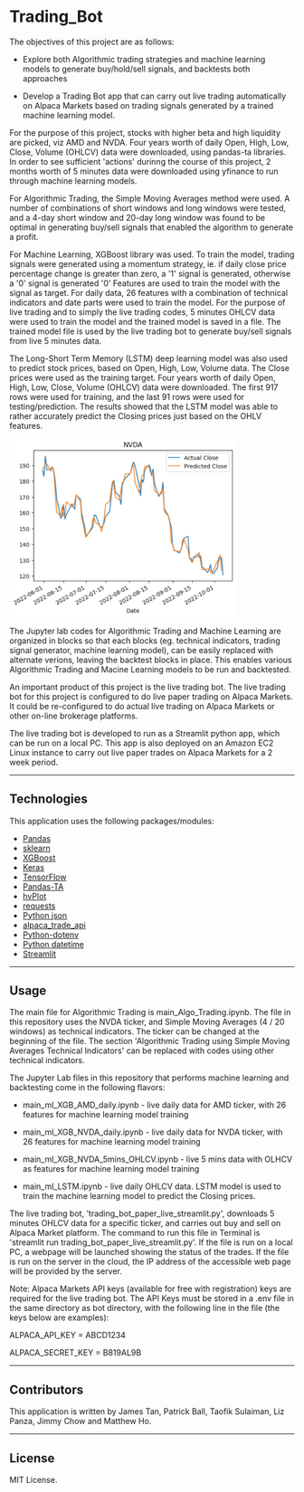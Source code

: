 # Trading_Bot

The objectives of this project are as follows: 

* Explore both Algorithmic trading strategies and machine learning models to generate buy/hold/sell signals, and backtests both approaches
    
* Develop a Trading Bot app that can carry out live trading automatically on Alpaca Markets based on trading signals generated by a trained machine learning model.



For the purpose of this project, stocks with higher beta and high liquidity are picked, viz AMD and NVDA. Four years worth of daily Open, High, Low, Close, Volume (OHLCV) data were downloaded, using pandas-ta libraries. In order to see sufficient 'actions' durinng the course of this project, 2 months worth of 5 minutes data were downloaded using yfinance to run through machine learning models.



For Algorithmic Trading, the Simple Moving Averages method were used. A number of combinations of short windows and long windows were tested, and a 4-day short window and 20-day long window was found to be optimal in generating buy/sell signals that enabled the algorithm to generate a profit.



For Machine Learning, XGBoost library was used. To train the model, trading signals were generated using a momentum strategy, ie. if daily close price percentage change is greater than zero, a '1' signal is generated, otherwise a '0' signal is generated '0' Features are used to train the model with the signal as target. For daily data, 26 features with a combination of technical indicators and date parts were used to train the model. For the purpose of live trading and to simply the live trading codes, 5 minutes OHLCV data were used to train the model and the trained model is saved in a file. The trained model file is used by the live trading bot to generate buy/sell signals from live 5 minutes data.



The Long-Short Term Memory (LSTM) deep learning model was also used to predict stock prices, based on Open, High, Low, Volume data. The Close prices were used as the training target. Four years worth of daily Open, High, Low, Close, Volume (OHLCV) data were downloaded. The first 917 rows were used for training, and the last 91 rows were used for testing/prediction. The results showed that the LSTM model was able to rather accurately predict the Closing prices just based on the OHLV features.


<img src="images/lstm_result.png" alt="LSTM Result" style="width:400px;"/>




The Jupyter lab codes for Algorithmic Trading and Machine Learning are organized in blocks so that each blocks (eg. technical indicators, trading signal generator, machine learning model), can be easily replaced with alternate verions, leaving the backtest blocks in place. This enables various Algorithmic Trading and Macine Learning models to be run and backtested.



An important product of this project is the live trading bot. The live trading bot for this project is configured to do live paper trading on Alpaca Markets. It could be re-configured to do actual live trading on Alpaca Markets or other on-line brokerage platforms.



The live trading bot is developed to run as a Streamlit python app, which can be run on a local PC. This app is also deployed on an Amazon EC2 Linux instance to carry out live paper trades on Alpaca Markets for a 2 week period.



---

## Technologies

This application uses the following packages/modules:

* [Pandas](https://github.com/pandas-dev/pandas)
* [sklearn](https://scikit-learn.org)
* [XGBoost](https://xgboost.readthedocs.io)
* [Keras](https://keras.io)
* [TensorFlow](https://www.tensorflow.org)
* [Pandas-TA](https://pypi.org/project/pandas-ta/)
* [hvPlot](https://hvplot.holoviz.org)
* [requests](https://pypi.org/project/requests/)
* [Python json](https://docs.python.org/3/library/json.html)
* [alpaca_trade_api](https://alpaca.markets/deprecated/docs/api-documentation/)
* [Python-dotenv](https://pypi.org/project/python-dotenv/)
* [Python datetime](https://docs.python.org/3/library/datetime.html)
* [Streamlit](https://streamlit.io)




---

## Usage

The main file for Algorithmic Trading is main_Algo_Trading.ipynb. The file in this repository uses the NVDA ticker, and Simple Moving Averages (4 / 20 windows) as technical indicators. The ticker can be changed at the beginning of the file. The section 'Algorithmic Trading using Simple Moving Averages Technical Indicators' can be replaced with codes using other technical indicators. 


The Jupyter Lab files in this repository that performs machine learning and backtesting come in the following flavors:

 - main_ml_XGB_AMD_daily.ipynb - live daily data for AMD ticker, with 26 features for machine learning model training

 - main_ml_XGB_NVDA_daily.ipynb - live daily data for NVDA ticker, with 26 features for machine learning model training

 - main_ml_XGB_NVDA_5mins_OHLCV.ipynb - live 5 mins data with OLHCV as features for machine learning model training

 - main_ml_LSTM.ipynb - live daily OHLCV data. LSTM model is used to train the machine learning model to predict the Closing prices.


The live trading bot, 'trading_bot_paper_live_streamlit.py', downloads 5 minutes OHLCV data for a specific ticker, and carries out buy and sell on Alpaca Market platform. The command to run this file in Terminal is 'streamlit run trading_bot_paper_live_streamlit.py'. If the file is run on a local PC, a webpage will be launched showing the status of the trades. If the file is run on the server in the cloud, the IP address of the accessible web page will be provided by the server. 



Note: Alpaca Markets API keys (available for free with registration) keys are required for the live trading bot. The API Keys must be stored in a .env file in the same directory as bot directory, with the following line in the file (the keys below are examples):

ALPACA_API_KEY = ABCD1234

ALPACA_SECRET_KEY = B819AL9B




---
## Contributors

This application is written by James Tan, Patrick Ball, Taofik Sulaiman, Liz Panza, Jimmy Chow and Matthew Ho.


---

## License

MIT License.